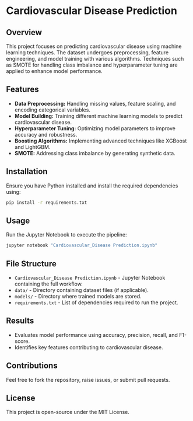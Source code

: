 # Cardiovascular Disease Prediction

## Overview
This project focuses on predicting cardiovascular disease using machine learning techniques. The dataset undergoes preprocessing, feature engineering, and model training with various algorithms. Techniques such as SMOTE for handling class imbalance and hyperparameter tuning are applied to enhance model performance.

## Features
- **Data Preprocessing:** Handling missing values, feature scaling, and encoding categorical variables.
- **Model Building:** Training different machine learning models to predict cardiovascular disease.
- **Hyperparameter Tuning:** Optimizing model parameters to improve accuracy and robustness.
- **Boosting Algorithms:** Implementing advanced techniques like XGBoost and LightGBM.
- **SMOTE:** Addressing class imbalance by generating synthetic data.

## Installation
Ensure you have Python installed and install the required dependencies using:
```bash
pip install -r requirements.txt
```

## Usage
Run the Jupyter Notebook to execute the pipeline:
```bash
jupyter notebook "Cardiovascular_Disease Prediction.ipynb"
```

## File Structure
- `Cardiovascular_Disease Prediction.ipynb` - Jupyter Notebook containing the full workflow.
- `data/` - Directory containing dataset files (if applicable).
- `models/` - Directory where trained models are stored.
- `requirements.txt` - List of dependencies required to run the project.

## Results
- Evaluates model performance using accuracy, precision, recall, and F1-score.
- Identifies key features contributing to cardiovascular disease.

## Contributions
Feel free to fork the repository, raise issues, or submit pull requests.

## License
This project is open-source under the MIT License.


